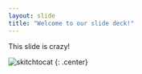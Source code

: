 ```yaml
---
layout: slide
title: "Welcome to our slide deck!"
---
```


This slide is crazy!

![skitchtocat](https://octodex.github.com/images/skitchtocat.png)
{: .center}

